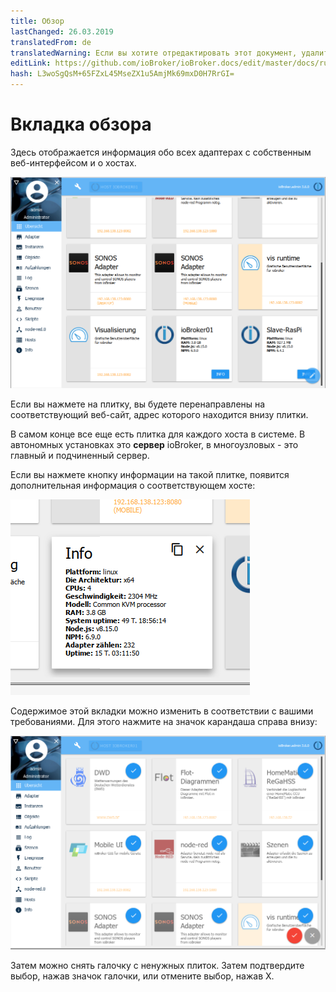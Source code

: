 ```yaml
---
title: Обзор
lastChanged: 26.03.2019
translatedFrom: de
translatedWarning: Если вы хотите отредактировать этот документ, удалите поле «translationFrom», в противном случае этот документ будет снова автоматически переведен
editLink: https://github.com/ioBroker/ioBroker.docs/edit/master/docs/ru/admin/overview.md
hash: L3woSgQsM+65FZxL45MseZX1u5AmjMk69mxD0H7RrGI=
---
```

# Вкладка обзора
Здесь отображается информация обо всех адаптерах с собственным веб-интерфейсом и о хостах.

![Вкладка обзора](../../de/admin/media/ADMIN_Uebersicht.png)

Если вы нажмете на плитку, вы будете перенаправлены на соответствующий веб-сайт, адрес которого находится внизу плитки.

В самом конце все еще есть плитка для каждого хоста в системе. В автономных установках это **сервер** ioBroker, в многоузловых - это главный и подчиненный сервер.

Если вы нажмете кнопку информации на такой плитке, появится дополнительная информация о соответствующем хосте:

![Вкладка обзора](../../de/admin/media/ADMIN_Uebersicht_host.png)

Содержимое этой вкладки можно изменить в соответствии с вашими требованиями. Для этого нажмите на значок карандаша справа внизу:

![Вкладка обзора](../../de/admin/media/ADMIN_Uebersicht_edit.png)

Затем можно снять галочку с ненужных плиток. Затем подтвердите выбор, нажав значок галочки, или отмените выбор, нажав X.